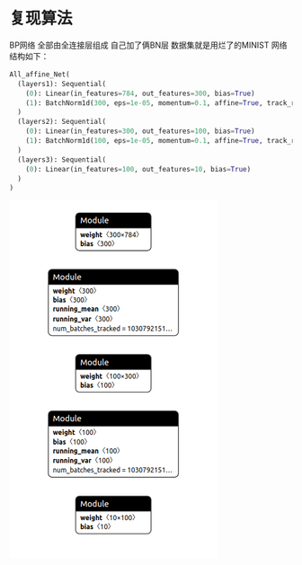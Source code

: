 # 复现算法

BP网络
全部由全连接层组成
自己加了俩BN层
数据集就是用烂了的MINIST
网络结构如下：
```python
All_affine_Net(
  (layers1): Sequential(
    (0): Linear(in_features=784, out_features=300, bias=True)
    (1): BatchNorm1d(300, eps=1e-05, momentum=0.1, affine=True, track_running_stats=True)
  )
  (layers2): Sequential(
    (0): Linear(in_features=300, out_features=100, bias=True)
    (1): BatchNorm1d(100, eps=1e-05, momentum=0.1, affine=True, track_running_stats=True)
  )
  (layers3): Sequential(
    (0): Linear(in_features=100, out_features=10, bias=True)
  )
)
```
![image](https://github.com/704494891/Classification_Net/blob/master/AffineNet/ReadMe_images/net.png)

